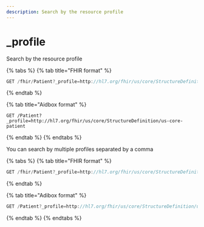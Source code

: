 ```yaml
---
description: Search by the resource profile
---
```


# \_profile

Search by the resource profile

{% tabs %}
{% tab title="FHIR format" %}
```javascript
GET /fhir/Patient?_profile=http://hl7.org/fhir/us/core/StructureDefinition/us-core-patient
```
{% endtab %}

{% tab title="Aidbox format" %}
```http
GET /Patient?_profile=http://hl7.org/fhir/us/core/StructureDefinition/us-core-patient
```
{% endtab %}
{% endtabs %}

You can search by multiple profiles separated by a comma

{% tabs %}
{% tab title="FHIR format" %}
```javascript
GET /fhir/Patient?_profile=http://hl7.org/fhir/us/core/StructureDefinition/us-core-patient,http://fhir.nl/fhir/StructureDefinition/nl-core-patient
```
{% endtab %}

{% tab title="Adibox format" %}
```javascript
GET /Patient?_profile=http://hl7.org/fhir/us/core/StructureDefinition/us-core-patient,http://fhir.nl/fhir/StructureDefinition/nl-core-patient
```
{% endtab %}
{% endtabs %}

